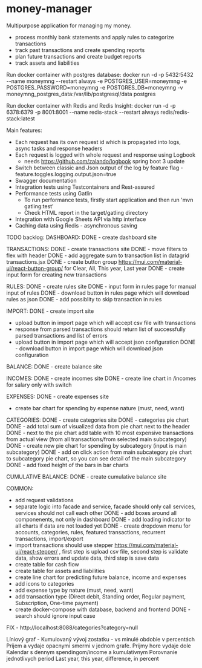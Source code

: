 # money-manager

Multipurpose application for managing my money.

- process monthly bank statements and apply rules to categorize transactions
- track past transactions and create spending reports
- plan future transactions and create budget reports
- track assets and liabilities

Run docker container with postgres database:
docker run -d -p 5432:5432 --name moneymng --restart always -e POSTGRES_USER=moneymng -e POSTGRES_PASSWORD=moneymng -e
POSTGRES_DB=moneymng -v moneymng_postgres_data:/var/lib/postgresql/data postgres

Run docker container with Redis and Redis Insight:
docker run -d -p 6378:6379 -p 8001:8001 --name redis-stack --restart always redis/redis-stack:latest


Main features:
- Each request has its own request id which is propagated into logs, async tasks and response headers
- Each request is logged with whole request and response using Logbook
  - needs https://github.com/zalando/logbook spring boot 3 update
- Switch between classic and Json output of the log by feature flag - feature.toggles.logging.output.json=true
- Swagger documentation
- Integration tests using Testcontainers and Rest-assured
- Performance tests using Gatlin
  - To run performance tests, firstly start application and then run 'mvn gatling:test'
  - Check HTML report in the target/gatling directory
- Integration with Google Sheets API via http interface
- Caching data using Redis - asynchronous saving

TODO backlog:
DASHBOARD:
DONE - create dashboard site

TRANSACTIONS:
DONE - create transactions site
DONE - move filters to flex with header
DONE - add aggregate sum to transaction list in datagrid transactions.jsx
DONE - create button group https://mui.com/material-ui/react-button-group/ for Clear, All, This year, Last year
DONE - create input form for creating new transactions

RULES:
DONE - create rules site
DONE - input form in rules page for manual input of rules
DONE - download button in rules page which will download rules as json
DONE - add possiblity to skip transaction in rules

IMPORT:
DONE - create import site

- upload button in import page which will accept csv file with transactions
- response from parsed transactions should return list of successfully parsed transactions and list of errors
- upload button in import page which will accept json configuration
  DONE - download button in import page which will download json configuration

BALANCE:
DONE - create balance site

INCOMES:
DONE - create incomes site
DONE - create line chart in /incomes for salary only with switch

EXPENSES:
DONE - create expenses site

- create bar chart for spending by expense nature (must, need, want)

CATEGORIES:
DONE - create categories site
DONE - categories pie chart
DONE - add total sum of visualized data from pie chart next to the header
DONE - next to the pie chart add table with 10 most expensive transactions from actual view (from all transactions/from
selected main subcategory)
DONE - create new pie chart for spending by subcategory (input is main subcategory)
DONE - add on click action from main subcategory pie chart to subcategory pie chart, so you can see detail of the main
subcategory
DONE - add fixed height of the bars in bar charts

CUMULATIVE BALANCE:
DONE - create cumulative balance site

COMMON:

- add request validations
- separate logic into facade and service, facade should only call services, services should not call each other
  DONE - add boxes around all componenents, not only in dashboard
  DONE - add loading indicator to all charts if data are not loaded yet
  DONE - create dropdown menu for accounts, categories, rules, featured transactions, recurrent transactions,
  import/export
- import transactions should use stepper https://mui.com/material-ui/react-stepper/ , first step is upload csv file,
  second step is validate data, show errors and update data, third step is save data
- create table for cash flow
- create table for assets and liabilities
- create line chart for predicting future balance, income and expenses
- add icons to categories
- add expense type by nature (must, need, want)
- add transaction type (Direct debit, Standing order, Regular payment, Subscription, One-time payment)
- create docker-compose with database, backend and frontend
  DONE - search should ignore input case

FIX - http://localhost:8088/categories?category=null

Líniový graf - Kumulovaný vývoj zostatku - vs minulé obdobie v percentách
Prijem a vydaje opacnymi smermi v jednom grafe. Prijmy hore vydaje dole
Kalendar s dennym spendingom/income a kumulativnym
Porovnanie jednotlivych period
Last year, this year, difference, in percent